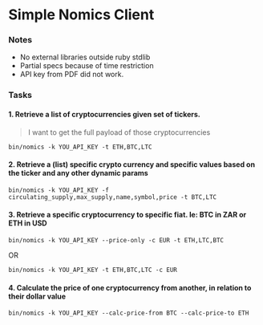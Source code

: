 # Simple Nomics Client

### Notes

* No external libraries outside ruby stdlib
* Partial specs because of time restriction
* API key from PDF did not work.
  
### Tasks

#### 1. Retrieve a list of cryptocurrencies given set of tickers.
> I want to get the full payload of those cryptocurrencies

`bin/nomics -k YOU_API_KEY -t ETH,BTC,LTC`

#### 2. Retrieve a (list) specific crypto currency and specific values based on the ticker and any other dynamic params

`bin/nomics -k YOU_API_KEY -f circulating_supply,max_supply,name,symbol,price -t BTC,LTC`

#### 3. Retrieve a specific cryptocurrency to specific fiat. Ie: BTC in ZAR or ETH in USD

`bin/nomics -k YOU_API_KEY --price-only -c EUR -t ETH,LTC,BTC`

OR

`bin/nomics -k YOU_API_KEY -t ETH,BTC,LTC -c EUR`


#### 4. Calculate the price of one cryptocurrency from another, in relation to their dollar value

`bin/nomics -k YOU_API_KEY --calc-price-from BTC --calc-price-to ETH`
